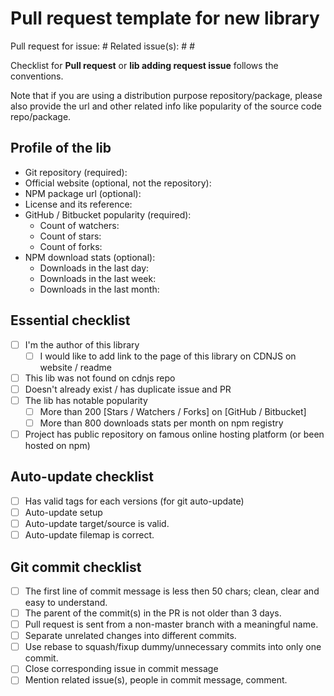# Pull request template for new library

Pull request for issue: #
Related issue(s): # #

Checklist for **Pull request** or **lib adding request issue** follows the conventions.

Note that if you are using a distribution purpose repository/package, please also provide the url and other related info like popularity of the source code repo/package.

## Profile of the lib

* Git repository (required):
* Official website (optional, not the repository):
* NPM package url (optional):
* License and its reference:
* GitHub / Bitbucket popularity (required):
  * Count of watchers:
  * Count of stars:
  * Count of forks:
* NPM download stats (optional):
  * Downloads in the last day:
  * Downloads in the last week:
  * Downloads in the last month:

## Essential checklist

* [ ] I'm the author of this library
  * [ ] I would like to add link to the page of this library on CDNJS on website / readme
* [ ] This lib was not found on cdnjs repo
* [ ] Doesn't already exist / has duplicate issue and PR
* [ ] The lib has notable popularity
  * [ ] More than 200 [Stars / Watchers / Forks] on [GitHub / Bitbucket]
  * [ ] More than 800 downloads stats per month on npm registry
* [ ] Project has public repository on famous online hosting platform (or been hosted on npm)

## Auto-update checklist

* [ ] Has valid tags for each versions (for git auto-update)
* [ ] Auto-update setup
* [ ] Auto-update target/source is valid.
* [ ] Auto-update filemap is correct.

## Git commit checklist

* [ ] The first line of commit message is less then 50 chars; clean, clear and easy to understand.
* [ ] The parent of the commit(s) in the PR is not older than 3 days.
* [ ] Pull request is sent from a non-master branch with a meaningful name.
* [ ] Separate unrelated changes into different commits.
* [ ] Use rebase to squash/fixup dummy/unnecessary commits into only one commit.
* [ ] Close corresponding issue in commit message
* [ ] Mention related issue(s), people in commit message, comment.
